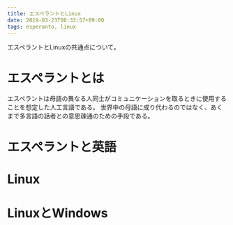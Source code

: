 ```yaml
---
title: エスペラントとLinux
date: 2019-03-23T00:33:57+09:00
tags: esperanto, linux
---
```


エスペラントとLinuxの共通点について。

# エスペラントとは

エスペラントは母語の異なる人同士がコミュニケーションを取るときに使用することを想定した人工言語である。
世界中の母語に成り代わるのではなく、あくまで多言語の話者との意思疎通のための手段である。

# エスペラントと英語



# Linux



# LinuxとWindows



